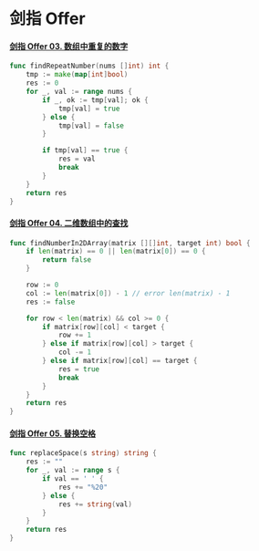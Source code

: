 # 剑指 Offer

#### [剑指 Offer 03. 数组中重复的数字](https://leetcode-cn.com/problems/shu-zu-zhong-zhong-fu-de-shu-zi-lcof/)

```go
func findRepeatNumber(nums []int) int {
    tmp := make(map[int]bool)
    res := 0
    for _, val := range nums {
        if _, ok := tmp[val]; ok {
            tmp[val] = true
        } else {
            tmp[val] = false
        }

        if tmp[val] == true {
            res = val
            break
        }
    }
    return res
}
```

#### [剑指 Offer 04. 二维数组中的查找](https://leetcode-cn.com/problems/er-wei-shu-zu-zhong-de-cha-zhao-lcof/)

```go
func findNumberIn2DArray(matrix [][]int, target int) bool {
    if len(matrix) == 0 || len(matrix[0]) == 0 {
        return false
    }

    row := 0
    col := len(matrix[0]) - 1 // error len(matrix) - 1
    res := false

    for row < len(matrix) && col >= 0 {
        if matrix[row][col] < target {
            row += 1
        } else if matrix[row][col] > target {
            col -= 1
        } else if matrix[row][col] == target {
            res = true
            break
        }
    }
    return res
}
```

#### [剑指 Offer 05. 替换空格](https://leetcode-cn.com/problems/ti-huan-kong-ge-lcof/)

```go
func replaceSpace(s string) string {
    res := ""
    for _, val := range s {
        if val == ' ' { 
            res += "%20"
        } else {
            res += string(val)
        }
    }
    return res
}
```































